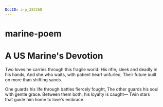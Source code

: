 ```yaml
---
DocID: a-p_382268
---
```


# marine-poem

# A US Marine's Devotion

Two loves he carries through this fragile world:
His rifle, sleek and deadly in his hands,
And she who waits, with patient heart unfurled,
Their future built on more than shifting sands.

One guards his life through battles fiercely fought,
The other guards his soul with gentle grace.
Between them both, his loyalty is caught—
Twin stars that guide him home to love's embrace.